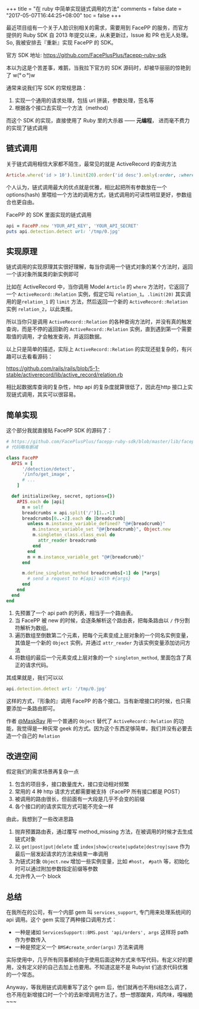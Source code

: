 +++
title = "在 ruby 中简单实现链式调用的方法"
comments = false
date = "2017-05-07T16:44:25+08:00"
toc = false
+++

最近项目组有一个关于人脸识别相关的需求，需要用到 FacePP 的服务，而官方提供的 Ruby SDK 自 2013 年提交以来，从未更新过，Issue 和 PR 也无人处理。So, 我被安排去『重新』实现 FacePP 的 SDK。

官方 SDK 地址: https://github.com/FacePlusPlus/facepp-ruby-sdk

本以为这是个苦差事，难鹅，当我拉下官方的 SDK 源码时，却被华丽丽的惊艳到了 w(°ｏ°)w

通常来说我们写 SDK 的常规思路：

1. 实现一个通用的请求处理，包括 url 拼装，参数处理，签名等
2. 根据各个接口去实现一个方法（method）

而这个 SDK 的实现，直接使用了 Ruby 里的大杀器 —— **元编程**， 进而毫不费力的实现了链式调用

## 链式调用

关于链式调用相信大家都不陌生，最常见的就是 ActiveRecord 的查询方法

```ruby
Article.where('id > 10').limit(20).order('id desc').only(:order, :where)
```

个人认为，链式调用最大的优点就是优雅，相比起把所有参数放在一个 options(hash) 里喂给一个方法的调用方式，链式调用的可读性明显更好，参数组合也更自由。

FacePP 的 SDK 里面实现的链式调用

```ruby
api = FacePP.new 'YOUR_API_KEY', 'YOUR_API_SECRET'
puts api.detection.detect url: '/tmp/0.jpg'
```

## 实现原理

链式调用的实现原理其实很好理解，每当你调用一个链式对象的某个方法时，返回一个该对象所属类的新实例即可

比如在 ActiveRecord 中，当你调用 Model `Article` 的 `where` 方法时，它返回了一个 `ActiveRecord::Relation` 实例，假定它叫 `relation_1`。`.limit(20)` 其实调用的是`relation_1` 的 `limit` 方法，然后返回一个新的 `ActiveRecord::Relation` 实例 `relation_2`，以此类推。

所以当你只是调用 `ActiveRecord::Relation` 的各种查询方法时，并没有真的触发查询，而是不停的返回新的 `ActiveRecord::Relation` 实例，直到遇到第一个需要取值的调用，才会触发查询，并返回数据。

以上只是简单的描述，实际上 `ActiveRecord::Relation` 的实现还挺复杂的，有兴趣可以去看看源码：

https://github.com/rails/rails/blob/5-1-stable/activerecord/lib/active_record/relation.rb

相比起数据库查询的复杂性，http api 的复杂度就算很低了，因此在http 接口上实现链式调用，其实可以很容易。

## 简单实现

这个部分我就直接贴 FacePP SDK 的源码了：

```ruby
# https://github.com/FacePlusPlus/facepp-ruby-sdk/blob/master/lib/facepp/client.rb
# 代码略有删减

class FacePP
  APIS = [
      '/detection/detect',
      '/info/get_image',
      # ...
    ]

  def initialize(key, secret, options={})
    APIS.each do |api|
      m = self
      breadcrumbs = api.split('/')[1..-1]
      breadcrumbs[0..-2].each do |breadcrumb|
        unless m.instance_variable_defined? "@#{breadcrumb}"
          m.instance_variable_set "@#{breadcrumb}", Object.new
          m.singleton_class.class_eval do
            attr_reader breadcrumb
          end
        end
        m = m.instance_variable_get "@#{breadcrumb}"
      end

      m.define_singleton_method breadcrumbs[-1] do |*args|
        # send a request to #{api} with #{args}
      end
    end
  end
end
```

1. 先预置了一个 api path 的列表，相当于一个路由表。
2. 当 FacePP 被 new 的时候，会逐条解析这个路由表，把每条路由以 `/` 作分割符解析为数组。
3. 遍历数组至倒数第二个元素，把每个元素变成上层对象的一个同名实例变量，其值是一个新的 `Object` 实例，并通过 `attr_reader` 为该实例变量添加访问方法
4. 将数组的最后一个元素变成上层对象的一个 `singleton_method`, 里面包含了真正的请求代码。

其成果就是，我们可以以

```ruby
api.detection.detect url: '/tmp/0.jpg'
```

这样的方式，『形象的』调用 FacePP 的各个接口。当有新增接口的时候，也只需要添加一条路由即可。

作者 [@MaskRay](https://github.com/MaskRay) 用一个普通的 `Object` 替代了 `ActiveRecord::Relation` 的功能，我觉得是一种灰常 geek 的方式。因为这个东西足够简单，我们并没有必要去造一个自己的 `Relation`

## 改进空间

假定我们的需求场景再复杂一点

1. 包含的项目多，接口数量庞大，接口变动相对频繁
2. 常用的 4 种 http 请求方式都需要被支持（FacePP 所有接口都是 POST）
3. 被调用的路由很长，但前面有一大段是几乎不会变的前缀
4. 各个接口的的请求实现方式可能不完全一样

由此，我想到了一些改进思路

1. 抛弃预置路由表，通过覆写 method_missing 方法，在被调用的时候才去生成链式对象
2. 以 `get|post|put|delete` 或 `index|show|create|update|destroy|save` 作为最后一层发起请求的方法来结束一串调用
3. 为链式对象 `Object.new` 增加一些实例变量，比如 `#host`， `#path` 等，初始化时可以通过附加参数指定前缀等参数
4. 允许传入一个 block

## 总结

在我所在的公司，有一个内部 gem 叫 `services_support`, 专门用来处理系统间的 api 调用。这个 gem 实现了两种接口调用方式：

- 一种是诸如 `ServicesSupport::BMS.post 'api/orders', args` 这样将 path 作为参数传入
- 一种是预定义一个 `BMS#create_order(args)` 方法来调用

实际使用中，几乎所有同事都倾向于使用后面这种方式来书写代码，有定义好的要用，没有定义好的自己去加上也要用。不知道这是不是 Rubyist 们追求代码优雅的一个常态。

Anyway，等我用链式调用重写了这个 gem 后，他们就再也不用纠结怎么调了，也不用在新增接口时一个个的去新增调用方法了。想一想那酸爽，鸡肉味，嘎嘣脆~~~

